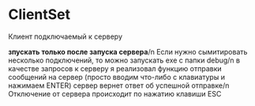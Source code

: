 # ClientSet
Клиент подключаемый к серверу

**зпускать только после запуска сервера**/n
Если нужно сымитировать несколько подключений, то можно запускать exe с папки debug/n
в качестве запросов к серверу я реализовал функцию отправки сообщений на сервер (просто вводим что-либо с клавиатуры и нажимаем ENTER) сервер вернет ответ об успешной отправке/n
Отключение от сервера происходит по нажатию клавиши ESC
